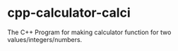# cpp-calculator-calci
The C++ Program for making calculator function for two values/integers/numbers.
